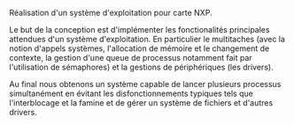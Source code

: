 Réalisation d'un système d'exploitation pour carte NXP.

Le but de la conception est d'implémenter les fonctionalités principales attendues d'un système d'exploitation. En particulier le multitaches (avec la notion d'appels systèmes, l'allocation de mémoire et le changement de contexte, la gestion d'une queue de processus notamment fait par l'utilisation de sémaphores) et la gestions de périphériques (les drivers).

Au final nous obtenons un système capable de lancer plusieurs processus simultanément en évitant les disfonctionnements typiques tels que l'interblocage et la famine et de gérer un système de fichiers et d'autres drivers.
